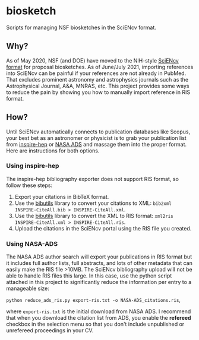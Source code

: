 # biosketch
Scripts for managing NSF biosketches in the SciENcv format.

## Why?

As of May 2020, NSF (and DOE) have moved to the NIH-style [SciENcv format](https://www.ncbi.nlm.nih.gov/sciencv/) for proposal biosketches. As of June/July 2021, importing references into SciENcv can be painful if your references are not already in PubMed. That excludes prominent astronomy and astrophysics journals such as the Astrophysical Journal, A&A, MNRAS, etc. This project provides some ways to reduce the pain by showing you how to manually import reference in RIS format.

## How?

Until SciENcv automatically connects to publication databases like Scopus, your best bet as an astronomer or physicist is to grab your publication list from [inspire-hep](https://inspirehep.net) or [NASA ADS](https://ui.adsabs.harvard.edu/) and massage them into the proper format. Here are instructions for both options.

### Using inspire-hep

The inspire-hep bibliography exporter does not support RIS format, so follow these steps:
1. Export your citations in BibTeX format.
2. Use the [bibutils](https://ctan.org/pkg/bibutils) library to convert your citations to XML: `bib2xml INSPIRE-CiteAll.bib > INSPIRE-CiteAll.xml`.
3. Use the [bibutils](https://ctan.org/pkg/bibutils) library to convert the XML to RIS format: `xml2ris INSPIRE-CiteAll.xml > INSPIRE-CiteAll.ris`.
4. Upload the citations in the SciENcv portal using the RIS file you created.

### Using NASA-ADS

The NASA ADS author search will export your publications in RIS format but it includes full author lists, full abstracts, and lots of other metadata that can easily make the RIS file >10MB. The SciENcv bibliography upload will not be able to handle RIS files this large. In this case, use the python script attached in this project to significantly reduce the information per entry to a manageable size:

`python reduce_ads_ris.py export-ris.txt -o NASA-ADS_citations.ris`,

where `export-ris.txt` is the initial download from NASA ADS. I recommend that when you download the citation list from ADS, you enable the **refereed** checkbox in the selection menu so that you don't include unpublished or unrefereed proceedings in your CV.
